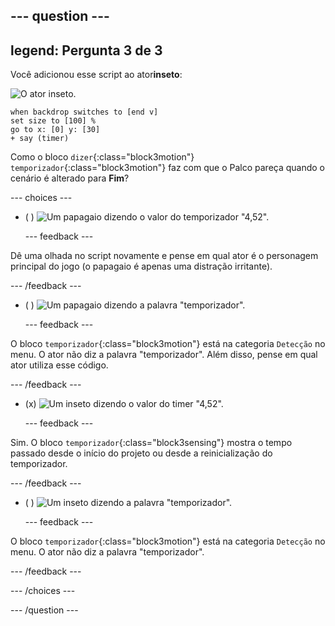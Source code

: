 --- question ---
---
legend: Pergunta 3 de 3
---

Você adicionou esse script ao ator**inseto**:

![O ator inseto.](images/bug-sprite.png)

```blocks3
when backdrop switches to [end v]
set size to [100] % 
go to x: [0] y: [30] 
+ say (timer) 
```

Como o bloco `dizer`{:class="block3motion"} `temporizador`{:class="block3motion"} faz com que o Palco pareça quando o cenário é alterado para **Fim**?

--- choices ---

- ( ) ![Um papagaio dizendo o valor do temporizador "4,52".](images/quiz_parrot_number.png)

  --- feedback ---

Dê uma olhada no script novamente e pense em qual ator é o personagem principal do jogo (o papagaio é apenas uma distração irritante).

  --- /feedback ---

- ( ) ![Um papagaio dizendo a palavra "temporizador".](images/quiz_parrot_timer.png)

  --- feedback ---

O bloco `temporizador`{:class="block3motion"} está na categoria `Detecção` no menu. O ator não diz a palavra "temporizador". Além disso, pense em qual ator utiliza esse código.

  --- /feedback ---

- (x) ![Um inseto dizendo o valor do timer "4,52".](images/quiz_bug_number.png)

  --- feedback ---

Sim. O bloco `temporizador`{:class="block3sensing"} mostra o tempo passado desde o início do projeto ou desde a reinicialização do temporizador.

  --- /feedback ---

- ( ) ![Um inseto dizendo a palavra "temporizador".](images/quiz_bug_timer.png)

  --- feedback ---

O bloco `temporizador`{:class="block3motion"} está na categoria `Detecção` no menu. O ator não diz a palavra "temporizador".

  --- /feedback ---

--- /choices ---

--- /question ---





